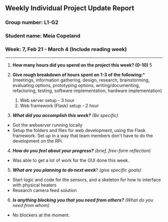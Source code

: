 ## Weekly Individual Project Update Report
### Group number: L1-G2
### Student name: Meia Copeland
### Week: 7, Feb 21 - March 4 (Include reading week)
___
1. **How many hours did you spend on the project this week? (0-10)**
5

2. **Give rough breakdown of hours spent on 1-3 of the following:***
   (meetings, information gathering, design, research, brainstorming, evaluating options, prototyping options, writing/documenting, refactoring, testing, software implementation, hardware implementation)
   1. Web server setup - 3 hour
   2. Web framework (Flask) setup - 2 hour
3. ***What did you accomplish this week?*** _(Be specific)_
  - Got the webserver running locally
  - Setup the folders and files for web development, using the Flask framework. Set up in a way that team members don't have to do the development on the RPi.
4. ***How do you feel about your progress?*** _(brief, free-form reflection)_
  - Was able to get a lot of work for the GUI done this week.
5. ***What are you planning to do next week***? _(give specific goals)_
  - Start logic and code for the sensors, and a skeleton for how to interface with physical heaters
  - Research camera feed solution
6. ***Is anything blocking you that you need from others?*** _(What do you need from whom)_
  - No blockers at the moment.


